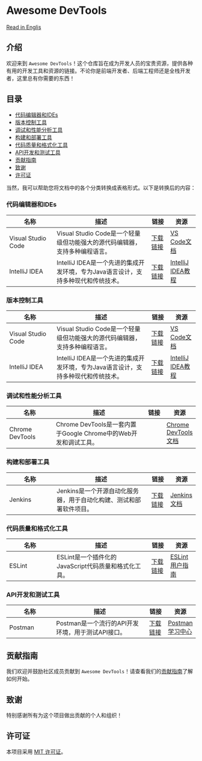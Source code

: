 # Awesome DevTools

<style>
table th:first-of-type {
    width: 25%;
}
table th:nth-of-type(2) {
    width: 50%;
}
table th:nth-of-type(3) {
    width: 10%;
}
table th:nth-of-type(4) {
    width: 15%;
}
</style>

[Read in Englis](README.md)

## 介绍
欢迎来到 `Awesome DevTools`！这个仓库旨在成为开发人员的宝贵资源，提供各种有用的开发工具和资源的链接。不论你是前端开发者、后端工程师还是全栈开发者，这里总有你需要的东西！

## 目录
- [代码编辑器和IDEs](#代码编辑器和ides)
- [版本控制工具](#版本控制工具)
- [调试和性能分析工具](#调试和性能分析工具)
- [构建和部署工具](#构建和部署工具)
- [代码质量和格式化工具](#代码质量和格式化工具)
- [API开发和测试工具](#api开发和测试工具)
- [贡献指南](#贡献指南)
- [致谢](#致谢)
- [许可证](#许可证)

当然，我可以帮助您将文档中的各个分类转换成表格形式。以下是转换后的内容：

### 代码编辑器和IDEs

| 名称 | 描述 | 链接 | 资源 |
| --- | --- | --- | --- |
| Visual Studio Code | Visual Studio Code是一个轻量级但功能强大的源代码编辑器，支持多种编程语言。 | [下载链接](https://code.visualstudio.com/) | [VS Code文档](https://code.visualstudio.com/docs) |
| IntelliJ IDEA    | IntelliJ IDEA是一个先进的集成开发环境，专为Java语言设计，支持多种现代和传统技术。 | [下载链接](https://www.jetbrains.com/idea/) | [IntelliJ IDEA教程](https://www.jetbrains.com/idea/guide/) |


### 版本控制工具

| 名称 | 描述 | 链接 | 资源 |
| --- | --- | --- | --- |
| Visual Studio Code | Visual Studio Code是一个轻量级但功能强大的源代码编辑器，支持多种编程语言。 | [下载链接](https://code.visualstudio.com/) | [VS Code文档](https://code.visualstudio.com/docs) |
| IntelliJ IDEA    | IntelliJ IDEA是一个先进的集成开发环境，专为Java语言设计，支持多种现代和传统技术。 | [下载链接](https://www.jetbrains.com/idea/) | [IntelliJ IDEA教程](https://www.jetbrains.com/idea/guide/) |



### 调试和性能分析工具

| 名称 | 描述 | 链接 | 资源 |
| --- | --- | --- | --- |
| Chrome DevTools | Chrome DevTools是一套内置于Google Chrome中的Web开发和调试工具。 | | [Chrome DevTools文档](https://developer.chrome.com/docs/devtools/) |



### 构建和部署工具
| 名称 | 描述 | 链接 | 资源 |
| --- | --- | --- | --- |
| Jenkins | Jenkins是一个开源自动化服务器，用于自动化构建、测试和部署软件项目。 | [下载链接](https://www.jenkins.io/) | [Jenkins文档](https://www.jenkins.io/doc/) |


### 代码质量和格式化工具

| 名称 | 描述 | 链接 | 资源 |
| --- | --- | --- | --- |
| ESLint  | ESLint是一个插件化的JavaScript代码质量和格式化工具。| [下载链接](https://eslint.org/) | [ESLint用户指南](https://eslint.org/docs/user-guide/) |


### API开发和测试工具

| 名称 | 描述 | 链接 | 资源 |
| --- | --- | --- | --- |
| Postman | Postman是一个流行的API开发环境，用于测试API接口。| [下载链接](https://www.postman.com/) | [Postman学习中心](https://learning.postman.com/) |



## 贡献指南
我们欢迎并鼓励社区成员贡献到 `Awesome DevTools`！请查看我们的[贡献指南](CONTRIBUTING.md)了解如何开始。

## 致谢
特别感谢所有为这个项目做出贡献的个人和组织！

## 许可证
本项目采用 [MIT 许可证](LICENSE)。
